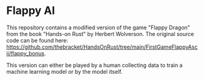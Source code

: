 # Flappy AI
This repository contains a modified version of the game "Flappy Dragon" from the book "Hands-on Rust" by Herbert Wolverson. The original source code can be found here: https://github.com/thebracket/HandsOnRust/tree/main/FirstGameFlappyAscii/flappy_bonus.

This version can either be played by a human collecting data to train a machine learning model or by the model itself.